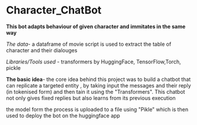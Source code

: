 # Character_ChatBot
**This bot adapts behaviour of given character and immitates in the same way**

*The data*- a dataframe of movie script is used to extract the table of character and their dialouges

*Libraries/Tools used* - transformers by HuggingFace, TensorFlow,Torch, pickle

**The basic idea**- the core idea behind this project was to build a chatbot that can replicate a targeted entity , by taking input the messages and their reply (in tokenised form) and then tain it using the "Transformers". This chatbot not only gives fixed replies but also learns from its previous execution

the model form the process is uploaded to a file using "Pikle" which is then used to deploy the bot on the huggingface app
